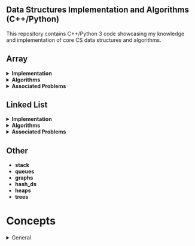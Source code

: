 ## Data Structures Implementation and Algorithms (C++/Python)
This repository contains C++/Python 3 code showcasing my knowledge
and implementation of core CS data structures and algorithms.

## Array

<details><summary><strong>Implementation</strong></summary><blockquote><br>
Implement a vector (mutable array with automatic resizing).
When you reach capacity, resize to double the size. When popping an
item, if size is 1/4 of capacity, resize to half
<br>
<br>
<details><summary><strong>OOP</strong></summary><br>

- **attributes**
  - size - number of items
  - capacity - number of items it can hold
  - is_empty
- **methods**
  - at(index) - returns item at given index, blows up if index out of bounds
  - push(item)
  - insert(index, item) - inserts item at index, shifts that index's value and trailing elements to the right
  - aprepend(item) - can use insert above at index 0
  - pop() - remove from end, return value
  - delete(index) - delete item at index, shifting all trailing elements left
  - remove(item) - looks for value and removes index holding it (even if in multiple places)
  - find(item) - looks for value and returns first index with that value, -1 if not found
  - resize(new_capacity), private method
</details>

<details><summary><strong>Analysis</strong></summary>

| Access  | Search | Insert | Delete | | Space |
| :---:   | :---:  | :---:  | :---:  |-| :---: |
| O(1)    | O(n)   | O(n)   | O(n)   | | O(n)  |

</details>

</blockquote></details>


<details><summary><strong>Algorithms</strong></summary><blockquote><br>
<details><summary><strong>Sorting</strong></summary><br>

- Quick Sort
- Heap Sort
- Merge Sort
</details>

<details><summary><strong>Search</strong></summary><br>

- Binary Search
  - first occurring
  - last occurring
</details>

</blockquote></details>


<details><summary><strong>Associated Problems</strong></summary><br>

- [Two Sum](https://leetcode.com/problems/two-sum/)
- [Min Cost Climbing Stairs](https://leetcode.com/problems/min-cost-climbing-stairs/)
- [Plus One](https://leetcode.com/problems/plus-one/)

</details>



## Linked List

<details><summary><strong>Implementation</strong></summary><blockquote><br>

[**Singly ll Python**](https://github.com/izuminka/ds_algorithms/blob/master/linked_lists/impl/python/singly_ll.py)
<br>
[**Doubly ll C++**](https://github.com/izuminka/ds_algorithms/blob/master/linked_lists/impl/c%2B%2B/doubly_ll.cpp)

<br>
<br>
<details><summary><strong>OOP</strong></summary><br>

- **methods**
  - at(index) - returns item at given index
  - insert(index, value) - insert value at index
  - delete(index) - delete item at index
  - reverse() - reverses the list
  - front() - get value of front item
  - push_front(value) - adds an item to the front of the list
  - pop_front() - remove front item and return its value
  - back() - get value of end item
  - push_back(value) - adds an item at the end
  - pop_back() - removes end item and returns its value
</details>

<details><summary><strong>Analysis</strong></summary>

| Access  | Search | Insert | Delete | | Space |
| :---:   | :---:  | :---:  | :---:  |-| :---: |
| O(n)    | O(n)   | O(1)   | O(1)   | | O(n)  |

</details>

</blockquote></details>


<details><summary><strong>Algorithms</strong></summary><br>

- Merge Sort
- Quick Sort
- Detect loop in a linked list
</details>



<details><summary><strong>Associated Problems</strong></summary><br>

- [Reverse Linked List](https://leetcode.com/problems/reverse-linked-list/)
- [Copy List With Random Pointer](https://leetcode.com/problems/copy-list-with-random-pointer/)
- [Merge K Sorted Lists](https://leetcode.com/problems/merge-k-sorted-lists/)

</details>

## Other
- **stack**
- **queues**
- **graphs**
- **hash_ds**
- **heaps**
- **trees**




 # Concepts
<details>
<summary>General</summary>

    Recursion
    Dynamic Programming
    Object-Oriented Programming
    Design Patterns
    Combinatorics (n choose k) & Probability
    NP, NP-Complete and Approximation Algorithms
    Caches
    Processes and Threads
    Testing
    Scheduling
    String searching & manipulations
    Tries
    Floating Point Numbers
    Unicode
    Endianness
    Networking

    System Design,
    Scalability,
    Data Handling (if you have 4+ years experience)
    Bitwise operations


</details>
